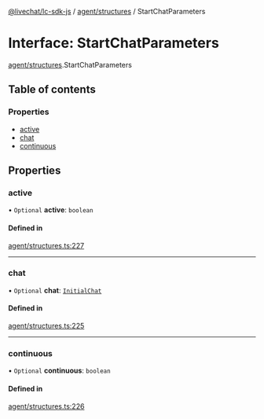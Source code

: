[@livechat/lc-sdk-js](../README.md) / [agent/structures](../modules/agent_structures.md) / StartChatParameters

# Interface: StartChatParameters

[agent/structures](../modules/agent_structures.md).StartChatParameters

## Table of contents

### Properties

- [active](agent_structures.StartChatParameters.md#active)
- [chat](agent_structures.StartChatParameters.md#chat)
- [continuous](agent_structures.StartChatParameters.md#continuous)

## Properties

### active

• `Optional` **active**: `boolean`

#### Defined in

[agent/structures.ts:227](https://github.com/livechat/lc-sdk-js/blob/a3fdde0/src/agent/structures.ts#L227)

___

### chat

• `Optional` **chat**: [`InitialChat`](objects.InitialChat.md)

#### Defined in

[agent/structures.ts:225](https://github.com/livechat/lc-sdk-js/blob/a3fdde0/src/agent/structures.ts#L225)

___

### continuous

• `Optional` **continuous**: `boolean`

#### Defined in

[agent/structures.ts:226](https://github.com/livechat/lc-sdk-js/blob/a3fdde0/src/agent/structures.ts#L226)
